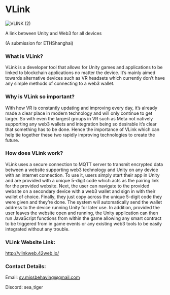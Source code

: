 # VLink
![VLINK (2)](https://github.com/SeaTiger11/VLink/assets/81664473/2921aa6f-f982-4d3b-a4e8-97d80b96f16c)

A link between Unity and Web3 for all devices

(A submission for ETHShanghai)

### What is VLink?

VLink is a developer tool that allows for Unity games and applications to be linked to blockchain applications no matter the device. It’s mainly aimed towards alternative devices such as VR headsets which currently don’t have any simple methods of connecting to a web3 wallet.

### Why is VLink so important?

With how VR is constantly updating and improving every day, it’s already made a clear place in modern technology and will only continue to get larger. So with even the largest groups in VR such as Meta not natively supporting any web3 wallets and integration being so desirable it’s clear that something has to be done. Hence the importance of VLink which can help tie together these two rapidly improving technologies to create the future.

### How does VLink work?

VLink uses a secure connection to MQTT server to transmit encrypted data between a website supporting web3 technology and Unity on any device with an internet connection. To use it, users simply start their app in Unity and are provided with a unique 5-digit code which acts as the pairing link for the provided website. Next, the user can navigate to the provided website on a secondary device with a web3 wallet and sign in with their wallet of choice. Finally, they just copy across the unique 5-digit code they were given and they’re done. The system will automatically send the wallet address to the device running Unity for later use. In addition, provided the user leaves the website open and running, the Unity application can then run JavaScript functions from within the game allowing any smart contract to be triggered from in game events or any existing web3 tools to be easily integrated without any trouble.

### VLink Website Link:

http://vlinkweb.42web.io/

### Contact Details:
Email: sv.missbehaving@gmail.com

Discord: sea_tiger

